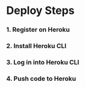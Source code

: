# Deploy Steps

### 1. Register on Heroku

### 2. Install Heroku CLI

### 3. Log in into Heroku CLI

### 4. Push code to Heroku